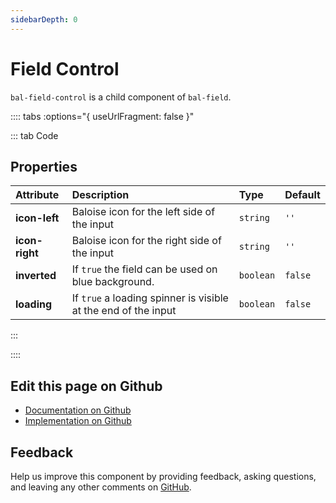 ```yaml
---
sidebarDepth: 0
---
```



# Field Control

`bal-field-control` is a child component of `bal-field`.




<!-- docs:child of bal-field -->

:::: tabs :options="{ useUrlFragment: false }"

::: tab Code

## Properties


| Attribute      | Description                                                    | Type      | Default |
| :------------- | :------------------------------------------------------------- | :-------- | :------ |
| **icon-left**  | Baloise icon for the left side of the input                    | `string`  | `''`    |
| **icon-right** | Baloise icon for the right side of the input                   | `string`  | `''`    |
| **inverted**   | If `true` the field can be used on blue background.            | `boolean` | `false` |
| **loading**    | If `true` a loading spinner is visible at the end of the input | `boolean` | `false` |


:::


::::

## Edit this page on Github

* [Documentation on Github](https://github.com/baloise/design-system/blob/master/docs/src/components/components/bal-field-control.md)
* [Implementation on Github](https://github.com/baloise/design-system/blob/master/packages/components/src/components/bal-field-control)

## Feedback

Help us improve this component by providing feedback, asking questions, and leaving any other comments on [GitHub](https://github.com/baloise/design-system/issues/new).


